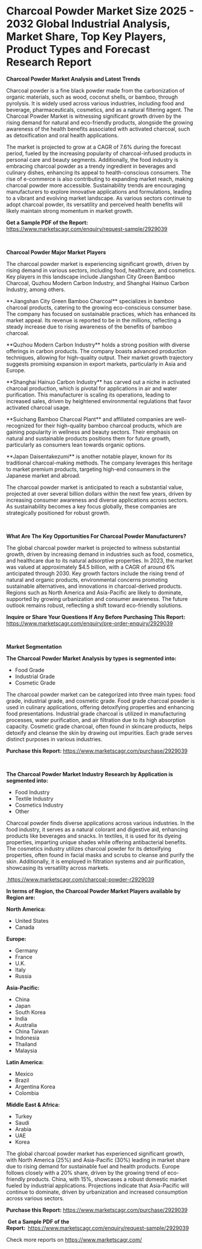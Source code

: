<p><h1>Charcoal Powder Market Size 2025 - 2032 Global Industrial Analysis, Market Share, Top Key Players, Product Types and Forecast Research Report</h1></p><p><strong>Charcoal Powder Market Analysis and Latest Trends</strong></p>
<p><p>Charcoal powder is a fine black powder made from the carbonization of organic materials, such as wood, coconut shells, or bamboo, through pyrolysis. It is widely used across various industries, including food and beverage, pharmaceuticals, cosmetics, and as a natural filtering agent. The Charcoal Powder Market is witnessing significant growth driven by the rising demand for natural and eco-friendly products, alongside the growing awareness of the health benefits associated with activated charcoal, such as detoxification and oral health applications.</p><p>The market is projected to grow at a CAGR of 7.6% during the forecast period, fueled by the increasing popularity of charcoal-infused products in personal care and beauty segments. Additionally, the food industry is embracing charcoal powder as a trendy ingredient in beverages and culinary dishes, enhancing its appeal to health-conscious consumers. The rise of e-commerce is also contributing to expanding market reach, making charcoal powder more accessible. Sustainability trends are encouraging manufacturers to explore innovative applications and formulations, leading to a vibrant and evolving market landscape. As various sectors continue to adopt charcoal powder, its versatility and perceived health benefits will likely maintain strong momentum in market growth.</p></p>
<p><strong>Get a Sample PDF of the Report:&nbsp;</strong> <a href="https://www.marketscagr.com/enquiry/request-sample/2929039?utm_campaign=3166&utm_medium=2&utm_source=Github&utm_content=ia&utm_term=12032025&utm_id=charcoal-powder">https://www.marketscagr.com/enquiry/request-sample/2929039</a></p>
<p>&nbsp;</p>
<p><strong>Charcoal Powder Major Market Players</strong></p>
<p><p>The charcoal powder market is experiencing significant growth, driven by rising demand in various sectors, including food, healthcare, and cosmetics. Key players in this landscape include Jiangshan City Green Bamboo Charcoal, Quzhou Modern Carbon Industry, and Shanghai Hainuo Carbon Industry, among others.</p><p>**Jiangshan City Green Bamboo Charcoal** specializes in bamboo charcoal products, catering to the growing eco-conscious consumer base. The company has focused on sustainable practices, which has enhanced its market appeal. Its revenue is reported to be in the millions, reflecting a steady increase due to rising awareness of the benefits of bamboo charcoal.</p><p>**Quzhou Modern Carbon Industry** holds a strong position with diverse offerings in carbon products. The company boasts advanced production techniques, allowing for high-quality output. Their market growth trajectory suggests promising expansion in export markets, particularly in Asia and Europe.</p><p>**Shanghai Hainuo Carbon Industry** has carved out a niche in activated charcoal production, which is pivotal for applications in air and water purification. This manufacturer is scaling its operations, leading to increased sales, driven by heightened environmental regulations that favor activated charcoal usage.</p><p>**Suichang Bamboo Charcoal Plant** and affiliated companies are well-recognized for their high-quality bamboo charcoal products, which are gaining popularity in wellness and beauty sectors. Their emphasis on natural and sustainable products positions them for future growth, particularly as consumers lean towards organic options.</p><p>**Japan Daisentakezumi** is another notable player, known for its traditional charcoal-making methods. The company leverages this heritage to market premium products, targeting high-end consumers in the Japanese market and abroad.</p><p>The charcoal powder market is anticipated to reach a substantial value, projected at over several billion dollars within the next few years, driven by increasing consumer awareness and diverse applications across sectors. As sustainability becomes a key focus globally, these companies are strategically positioned for robust growth.</p></p>
<p>&nbsp;</p>
<p><strong>What Are The Key Opportunities For Charcoal Powder Manufacturers?</strong></p>
<p><p>The global charcoal powder market is projected to witness substantial growth, driven by increasing demand in industries such as food, cosmetics, and healthcare due to its natural adsorptive properties. In 2023, the market was valued at approximately $4.5 billion, with a CAGR of around 6% anticipated through 2030. Key growth factors include the rising trend of natural and organic products, environmental concerns promoting sustainable alternatives, and innovations in charcoal-derived products. Regions such as North America and Asia-Pacific are likely to dominate, supported by growing urbanization and consumer awareness. The future outlook remains robust, reflecting a shift toward eco-friendly solutions.</p></p>
<p><strong>Inquire or Share Your Questions If Any Before Purchasing This Report:</strong> <a href="https://www.marketscagr.com/enquiry/pre-order-enquiry/2929039?utm_campaign=3166&utm_medium=2&utm_source=Github&utm_content=ia&utm_term=12032025&utm_id=charcoal-powder">https://www.marketscagr.com/enquiry/pre-order-enquiry/2929039</a></p>
<p>&nbsp;</p>
<p><strong>Market Segmentation</strong></p>
<p><strong>The Charcoal Powder Market Analysis by types is segmented into:</strong></p>
<p><ul><li>Food Grade</li><li>Industrial Grade</li><li>Cosmetic Grade</li></ul></p>
<p><p>The charcoal powder market can be categorized into three main types: food grade, industrial grade, and cosmetic grade. Food grade charcoal powder is used in culinary applications, offering detoxifying properties and enhancing food presentations. Industrial grade charcoal is utilized in manufacturing processes, water purification, and air filtration due to its high absorption capacity. Cosmetic grade charcoal, often found in skincare products, helps detoxify and cleanse the skin by drawing out impurities. Each grade serves distinct purposes in various industries.</p></p>
<p><strong>Purchase this Report:&nbsp;</strong><a href="https://www.marketscagr.com/purchase/2929039?utm_campaign=3166&utm_medium=2&utm_source=Github&utm_content=ia&utm_term=12032025&utm_id=charcoal-powder">https://www.marketscagr.com/purchase/2929039</a></p>
<p>&nbsp;</p>
<p><strong>The Charcoal Powder Market Industry Research by Application is segmented into:</strong></p>
<p><ul><li>Food Industry</li><li>Textile Industry</li><li>Cosmetics Industry</li><li>Other</li></ul></p>
<p><p>Charcoal powder finds diverse applications across various industries. In the food industry, it serves as a natural colorant and digestive aid, enhancing products like beverages and snacks. In textiles, it is used for its dyeing properties, imparting unique shades while offering antibacterial benefits. The cosmetics industry utilizes charcoal powder for its detoxifying properties, often found in facial masks and scrubs to cleanse and purify the skin. Additionally, it is employed in filtration systems and air purification, showcasing its versatility across markets.</p></p>
<p><a href="https://www.marketscagr.com/charcoal-powder-r2929039?utm_campaign=3166&utm_medium=2&utm_source=Github&utm_content=ia&utm_term=12032025&utm_id=charcoal-powder">&nbsp;https://www.marketscagr.com/charcoal-powder-r2929039</a></p>
<p><strong>In terms of Region, the Charcoal Powder Market Players available by Region are:</strong></p>
<p>
    <p> <strong> North America: </strong>
        <ul>
            <li>United States</li>
            <li>Canada</li>
        </ul>
        </p> 
    <p> <strong> Europe: </strong>
        <ul>
            <li>Germany</li>
            <li>France</li>
            <li>U.K.</li>
            <li>Italy</li>
            <li>Russia</li>
        </ul>
        </p> 
    <p> <strong> Asia-Pacific: </strong>
        <ul>
            <li>China</li>
            <li>Japan</li>
            <li>South Korea</li>
            <li>India</li>
            <li>Australia</li>
            <li>China Taiwan</li>
            <li>Indonesia</li>
            <li>Thailand</li>
            <li>Malaysia</li>
        </ul>
        </p> 
    <p> <strong> Latin America: </strong>
        <ul>
            <li>Mexico</li>
            <li>Brazil</li>
            <li>Argentina Korea</li>
            <li>Colombia</li>
        </ul>
        </p> 
    <p> <strong> Middle East & Africa: </strong>
        <ul>
            <li>Turkey</li>
            <li>Saudi</li>
            <li>Arabia</li>
            <li>UAE</li>
            <li>Korea</li>
        </ul>
    </p>
    </p>
<p><p>The global charcoal powder market has experienced significant growth, with North America (25%) and Asia-Pacific (30%) leading in market share due to rising demand for sustainable fuel and health products. Europe follows closely with a 20% share, driven by the growing trend of eco-friendly products. China, with 15%, showcases a robust domestic market fueled by industrial applications. Projections indicate that Asia-Pacific will continue to dominate, driven by urbanization and increased consumption across various sectors.</p></p>
<p><strong>Purchase this Report: </strong><a href="https://www.marketscagr.com/purchase/2929039?utm_campaign=3166&utm_medium=2&utm_source=Github&utm_content=ia&utm_term=12032025&utm_id=charcoal-powder">https://www.marketscagr.com/purchase/2929039</a></p>
<p>&nbsp;<strong>Get a Sample PDF of the Report:&nbsp;&nbsp;</strong><a href="https://www.marketscagr.com/enquiry/request-sample/2929039?utm_campaign=3166&utm_medium=2&utm_source=Github&utm_content=ia&utm_term=12032025&utm_id=charcoal-powder">https://www.marketscagr.com/enquiry/request-sample/2929039</a></p>
<p><strong></strong></p>
<p>Check more reports on <a href="https://www.marketscagr.com/?utm_campaign=3166&utm_medium=2&utm_source=Github&utm_content=ia&utm_term=12032025&utm_id=charcoal-powder">https://www.marketscagr.com/</a></p>